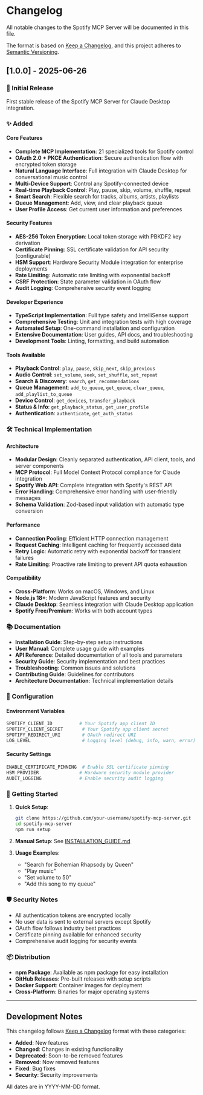 # Changelog

All notable changes to the Spotify MCP Server will be documented in this file.

The format is based on [Keep a Changelog](https://keepachangelog.com/en/1.0.0/),
and this project adheres to [Semantic Versioning](https://semver.org/spec/v2.0.0.html).

## [1.0.0] - 2025-06-26

### 🎉 Initial Release

First stable release of the Spotify MCP Server for Claude Desktop integration.

### ✨ Added

#### Core Features
- **Complete MCP Implementation**: 21 specialized tools for Spotify control
- **OAuth 2.0 + PKCE Authentication**: Secure authentication flow with encrypted token storage
- **Natural Language Interface**: Full integration with Claude Desktop for conversational music control
- **Multi-Device Support**: Control any Spotify-connected device
- **Real-time Playback Control**: Play, pause, skip, volume, shuffle, repeat
- **Smart Search**: Flexible search for tracks, albums, artists, playlists
- **Queue Management**: Add, view, and clear playback queue
- **User Profile Access**: Get current user information and preferences

#### Security Features
- **AES-256 Token Encryption**: Local token storage with PBKDF2 key derivation
- **Certificate Pinning**: SSL certificate validation for API security (configurable)
- **HSM Support**: Hardware Security Module integration for enterprise deployments
- **Rate Limiting**: Automatic rate limiting with exponential backoff
- **CSRF Protection**: State parameter validation in OAuth flow
- **Audit Logging**: Comprehensive security event logging

#### Developer Experience
- **TypeScript Implementation**: Full type safety and IntelliSense support
- **Comprehensive Testing**: Unit and integration tests with high coverage
- **Automated Setup**: One-command installation and configuration
- **Extensive Documentation**: User guides, API docs, and troubleshooting
- **Development Tools**: Linting, formatting, and build automation

#### Tools Available
- **Playback Control**: `play`, `pause`, `skip_next`, `skip_previous`
- **Audio Control**: `set_volume`, `seek`, `set_shuffle`, `set_repeat`
- **Search & Discovery**: `search`, `get_recommendations`
- **Queue Management**: `add_to_queue`, `get_queue`, `clear_queue`, `add_playlist_to_queue`
- **Device Control**: `get_devices`, `transfer_playback`
- **Status & Info**: `get_playback_status`, `get_user_profile`
- **Authentication**: `authenticate`, `get_auth_status`

### 🛠️ Technical Implementation

#### Architecture
- **Modular Design**: Cleanly separated authentication, API client, tools, and server components
- **MCP Protocol**: Full Model Context Protocol compliance for Claude integration
- **Spotify Web API**: Complete integration with Spotify's REST API
- **Error Handling**: Comprehensive error handling with user-friendly messages
- **Schema Validation**: Zod-based input validation with automatic type conversion

#### Performance
- **Connection Pooling**: Efficient HTTP connection management
- **Request Caching**: Intelligent caching for frequently accessed data
- **Retry Logic**: Automatic retry with exponential backoff for transient failures
- **Rate Limiting**: Proactive rate limiting to prevent API quota exhaustion

#### Compatibility
- **Cross-Platform**: Works on macOS, Windows, and Linux
- **Node.js 18+**: Modern JavaScript features and security
- **Claude Desktop**: Seamless integration with Claude Desktop application
- **Spotify Free/Premium**: Works with both account types

### 📚 Documentation

- **Installation Guide**: Step-by-step setup instructions
- **User Manual**: Complete usage guide with examples
- **API Reference**: Detailed documentation of all tools and parameters
- **Security Guide**: Security implementation and best practices
- **Troubleshooting**: Common issues and solutions
- **Contributing Guide**: Guidelines for contributors
- **Architecture Documentation**: Technical implementation details

### 🔧 Configuration

#### Environment Variables
```bash
SPOTIFY_CLIENT_ID          # Your Spotify app client ID
SPOTIFY_CLIENT_SECRET       # Your Spotify app client secret  
SPOTIFY_REDIRECT_URI        # OAuth redirect URI
LOG_LEVEL                   # Logging level (debug, info, warn, error)
```

#### Security Settings
```bash
ENABLE_CERTIFICATE_PINNING  # Enable SSL certificate pinning
HSM_PROVIDER               # Hardware security module provider
AUDIT_LOGGING              # Enable security audit logging
```

### 🚀 Getting Started

1. **Quick Setup**:
   ```bash
   git clone https://github.com/your-username/spotify-mcp-server.git
   cd spotify-mcp-server
   npm run setup
   ```

2. **Manual Setup**: See [INSTALLATION_GUIDE.md](./INSTALLATION_GUIDE.md)

3. **Usage Examples**:
   - "Search for Bohemian Rhapsody by Queen"
   - "Play music"
   - "Set volume to 50"
   - "Add this song to my queue"

### 🛡️ Security Notes

- All authentication tokens are encrypted locally
- No user data is sent to external servers except Spotify
- OAuth flow follows industry best practices
- Certificate pinning available for enhanced security
- Comprehensive audit logging for security events

### 📦 Distribution

- **npm Package**: Available as npm package for easy installation
- **GitHub Releases**: Pre-built releases with setup scripts
- **Docker Support**: Container images for deployment
- **Cross-Platform**: Binaries for major operating systems

---

## Development Notes

This changelog follows [Keep a Changelog](https://keepachangelog.com/) format with these categories:

- **Added**: New features
- **Changed**: Changes in existing functionality  
- **Deprecated**: Soon-to-be removed features
- **Removed**: Now removed features
- **Fixed**: Bug fixes
- **Security**: Security improvements

All dates are in YYYY-MM-DD format.